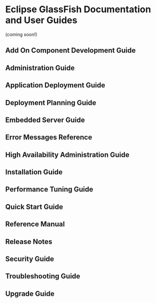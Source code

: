 
# Eclipse GlassFish Documentation and User Guides

(coming soon!)

## Add On Component Development Guide
## Administration Guide
## Application Deployment Guide
## Deployment Planning Guide
## Embedded Server Guide
## Error Messages Reference
## High Availability Administration Guide
## Installation Guide
## Performance Tuning Guide
## Quick Start Guide
## Reference Manual
## Release Notes
## Security Guide
## Troubleshooting Guide
## Upgrade Guide
